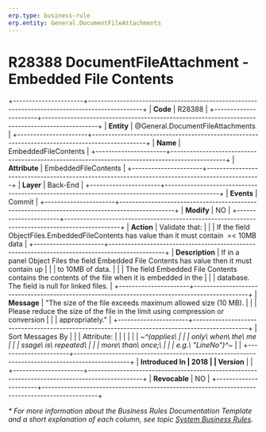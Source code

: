 ```yaml
---
erp.type: business-rule
erp.entity: General.DocumentFileAttachments
---
```


# R28388 DocumentFileAttachment - Embedded File Contents
+----------------------+-----------------------------------------------------------------------------------------------+
| **Code**             | R28388                                                                                        |
+----------------------+-----------------------------------------------------------------------------------------------+
| **Entity**           | @General.DocumentFileAttachments                                                              |
+----------------------+-----------------------------------------------------------------------------------------------+
| **Name**             | EmbeddedFileContents                                                                          |
+----------------------+-----------------------------------------------------------------------------------------------+
| **Attribute**        | EmbeddedFileContents                                                                          |
+----------------------+-----------------------------------------------------------------------------------------------+
| **Layer**            | Back-End                                                                                      |
+----------------------+-----------------------------------------------------------------------------------------------+
| **Events**           | Commit                                                                                        |
+----------------------+-----------------------------------------------------------------------------------------------+
| **Modify**           | NO                                                                                            |
+----------------------+-----------------------------------------------------------------------------------------------+
| **Action**           | Validate that:                                                                                |
|                      | If the field ObjectFiles.EmbeddedFileContents has value than it must contain  =\< 10MB data   |
+----------------------+-----------------------------------------------------------------------------------------------+
| **Description**      | If in a panel Object Files the field Embedded File Contents has value then it must contain up |
|                      | to 10MB of data.                                                                              |
|                      | The field Embedded File Contents contains the contents of the file when it is embedded in the |
|                      | database. The field is null for linked files.                                                 |
+----------------------+-----------------------------------------------------------------------------------------------+
| **Message**          | \"The size of the file exceeds maximum allowed size (10 MB).                                  |
|                      | Please reduce the size of the file in the limit using compression or conversion               |
|                      | appropriately.\"                                                                              |
+----------------------+-----------------------------------------------------------------------------------------------+
| Sort Messages By     |                                                                                               |
| Attribute:           |                                                                                               |
|                      |                                                                                               |
| *~^(applies\         |                                                                                               |
|  only\ when\ the\ me |                                                                                               |
| ssage\ is\ repeated\ |                                                                                               |
|  more\ than\ once;\  |                                                                                               |
| e.g.\ \"LineNo\")^~* |                                                                                               |
+----------------------+-----------------------------------------------------------------------------------------------+
| **Introduced In      | 2018                                                                                          |
| Version**            |                                                                                               |
+----------------------+-----------------------------------------------------------------------------------------------+
| **Revocable**        | NO                                                                                            |
+----------------------+-----------------------------------------------------------------------------------------------+

*\* For more information about the Business Rules Documentation Template and a short explanation of each column, see
topic [System Business Rules](../templates/template-description-system-business-rules.md).*
